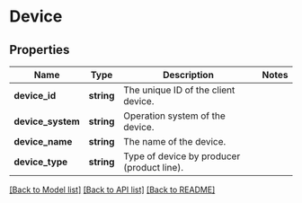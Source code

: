 # Device

## Properties
Name | Type | Description | Notes
------------ | ------------- | ------------- | -------------
**device_id** | **string** | The unique ID of the client device. | 
**device_system** | **string** | Operation system of the device. | 
**device_name** | **string** | The name of the device. | 
**device_type** | **string** | Type of device by producer (product line). | 

[[Back to Model list]](../../README.md#documentation-for-models) [[Back to API list]](../../README.md#documentation-for-api-endpoints) [[Back to README]](../../README.md)

